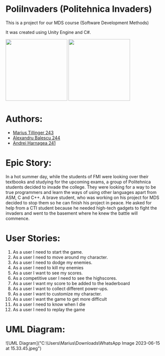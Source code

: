 # PoliInvaders (Politehnica Invaders)

This is a project for our MDS course (Software Development Methods)

It was created using Unity Engine and C#.
<div display = flexbox height = 300px>
    <image src = "https://www.svgrepo.com/show/331626/unity.svg" width = 200px height = 200px>
    <image src = "https://cdn.worldvectorlogo.com/logos/c--4.svg" width = 200px height = 200px>
</div>

# Authors:

- [Marius Tillinger 243](https://github.com/Marius-Tillinger)
- [Alexandru Balescu 244](https://github.com/Brioflator)
- [Andrei Harnagea 241](https://github.com/out-ruined69)

# Epic Story:

In a hot summer day, while the students of FMI were looking over their textbooks and studying for the upcoming exams, a group of Politehnica students decided to invade the college. They were looking for a way to be true programmers and learn the ways of using other languages apart from ASM, C and C++. A brave student, who was working on his project for MDS decided to stop them so he can finish his project in peace. He asked for help from a CTI student because he needed high-tech gadgets to fight the invaders and went to the basement where he knew the battle will commence. 

# User Stories:

1.	As a user I need to start the game.
2.	As a user I need to move around my character.
3.	As a user I need to dodge my enemies.
4.	As a user I need to kill my enemies
5.	As a user I want to see my scores.
6.	As a competitive user I need to see the highscores.
7.	As a user I want my score to be added to the leaderboard
8.	As a user I want to collect different power-ups.
9.	As a user I want to customize my character. 
10.	As a user I want the game to get more difficult
11.	As a user I need to know when I die
12.	As a user I need to replay the game

# UML Diagram:

![UML Diagram]("C:\Users\Marius\Downloads\WhatsApp Image 2023-06-15 at 15.33.45.jpeg")
